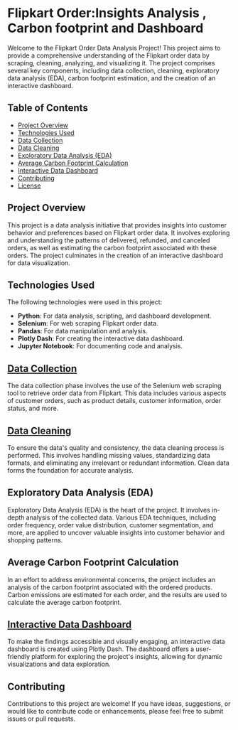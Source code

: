 # Flipkart Order:Insights Analysis , Carbon footprint and Dashboard

Welcome to the Flipkart Order Data Analysis Project! This project aims to provide a comprehensive understanding of the Flipkart order data by scraping, cleaning, analyzing, and visualizing it. The project comprises several key components, including data collection, cleaning, exploratory data analysis (EDA), carbon footprint estimation, and the creation of an interactive dashboard.

## Table of Contents
- [Project Overview](#project-overview)
- [Technologies Used](#technologies-used)
- [Data Collection](#data-collection)
- [Data Cleaning](#data-cleaning)
- [Exploratory Data Analysis (EDA)](#exploratory-data-analysis-eda)
- [Average Carbon Footprint Calculation](#average-carbon-footprint-calculation)
- [Interactive Data Dashboard](#interactive-data-dashboard)
- [Contributing](#contributing)
- [License](#license)

## Project Overview

This project is a data analysis initiative that provides insights into customer behavior and preferences based on Flipkart order data. It involves exploring and understanding the patterns of delivered, refunded, and canceled orders, as well as estimating the carbon footprint associated with these orders. The project culminates in the creation of an interactive dashboard for data visualization.

## Technologies Used

The following technologies were used in this project:
- **Python**: For data analysis, scripting, and dashboard development.
- **Selenium**: For web scraping Flipkart order data.
- **Pandas**: For data manipulation and analysis.
- **Plotly Dash**: For creating the interactive data dashboard.
- **Jupyter Notebook**: For documenting code and analysis.

## [Data Collection](https://github.com/Bytecode-Magnum/Flipkart-Order-Insights-Analysis-Carbon-Footprint-Dashboard/blob/main/Flipkart%20Order%20List%20Data%20Mining.ipynb)

The data collection phase involves the use of the Selenium web scraping tool to retrieve order data from Flipkart. This data includes various aspects of customer orders, such as product details, customer information, order status, and more.

## [Data Cleaning](https://github.com/Bytecode-Magnum/Flipkart-Order-Insights-Analysis-Carbon-Footprint-Dashboard/blob/main/Flipkart%20Data%20Cleaning.ipynb)

To ensure the data's quality and consistency, the data cleaning process is performed. This involves handling missing values, standardizing data formats, and eliminating any irrelevant or redundant information. Clean data forms the foundation for accurate analysis.

## Exploratory Data Analysis (EDA)

Exploratory Data Analysis (EDA) is the heart of the project. It involves in-depth analysis of the collected data. Various EDA techniques, including order frequency, order value distribution, customer segmentation, and more, are applied to uncover valuable insights into customer behavior and shopping patterns.

## Average Carbon Footprint Calculation

In an effort to address environmental concerns, the project includes an analysis of the carbon footprint associated with the ordered products. Carbon emissions are estimated for each order, and the results are used to calculate the average carbon footprint.

## [Interactive Data Dashboard](https://github.com/Bytecode-Magnum/Flipkart-Order-Insights-Analysis-Carbon-Footprint-Dashboard/blob/main/Create_DashBoard.py)

To make the findings accessible and visually engaging, an interactive data dashboard is created using Plotly Dash. The dashboard offers a user-friendly platform for exploring the project's insights, allowing for dynamic visualizations and data exploration.

## Contributing

Contributions to this project are welcome! If you have ideas, suggestions, or would like to contribute code or enhancements, please feel free to submit issues or pull requests.

